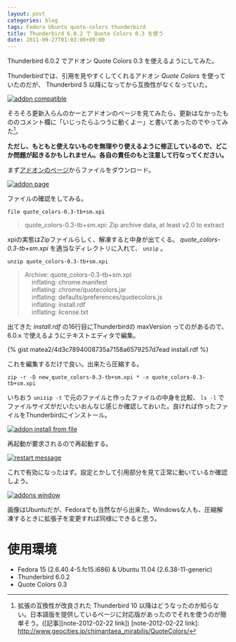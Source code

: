 ```yaml
---
layout: post
categories: blog
tags: Fedora Ubuntu quote-colors thunderbird
title: Thunderbird 6.0.2 で Quote Colors 0.3 を使う
date: 2011-09-27T01:03:00+09:00
---
```



Thunderbird 6.0.2 でアドオン Quote Colors 0.3 を使えるようにしてみた。

<!-- more -->

Thunderbirdでは、引用を見やすくしてくれるアドオン *Quote Colors* を使っていたのだが、 Thunderbird 5 以降になってから互換性がなくなっていた。

[![addon compatible]][addon compatible link]


そろそろ更新入らんのかーとアドオンのページを見てみたら、更新はなかったもののコメント欄に「いじったらふつうに動くよー」と書いてあったのでやってみた[^note-2012-02-22]。

**ただし、もともと使えないものを無理やり使えるように修正しているので、どこか問題が起きるかもしれません。各自の責任のもと注意して行なってください。**


まず[アドオンのページ]からファイルをダウンロード。

[![addon page]][addon page link]


ファイルの確認をしてみる。

```
file quote_colors-0.3-tb+sm.xpi
```


> quote_colors-0.3-tb+sm.xpi: Zip archive data, at least v2.0 to extract

xpiの実態はZipファイルらしく、解凍すると中身が出てくる。 *quote_colors-0.3-tb+sm.xpi* を適当なディレクトリに入れて、 `unzip` 。

```
unzip quote_colors-0.3-tb+sm.xpi
```


> Archive: quote_colors-0.3-tb+sm.xpi  
> &nbsp;&nbsp;&nbsp;&nbsp;inflating: chrome.manifest  
> &nbsp;&nbsp;&nbsp;&nbsp;inflating: chrome/quotecolors.jar  
> &nbsp;&nbsp;&nbsp;&nbsp;inflating: defaults/preferences/quotecolors.js  
> &nbsp;&nbsp;&nbsp;&nbsp;inflating: install.rdf  
> &nbsp;&nbsp;&nbsp;&nbsp;inflating: license.txt  

出てきた *install.rdf* の16行目にThunderbirdの maxVersion ってのがあるので、 6.0.x で使えるようにテキストエディタで編集。

{% gist matea2/4d3c7894008735a7158a6579257d7ead install.rdf %}


これを編集するだけで良い。出来たら圧縮する。

```
zip -r -D new_quote_colors-0.3-tb+sm.xpi * -x quote_colors-0.3-tb+sm.xpi
```


いちおう `unizip -t` で元のファイルと作ったファイルの中身を比較、 `ls -l` でファイルサイズがだいたいおんなじ感じか確認しておいた。良ければ作ったファイルをThunderbirdにインストール。

[![addon install from file]][addon install from file link]


再起動が要求されるので再起動する。

[![restart message]][restart message link]


これで有効になったはず。設定とかして引用部分を見て正常に動いているか確認しよう。

[![addons window]][addons window link]


画像はUbuntuだが、Fedoraでも当然ながら出来た。Windowsな人も、圧縮解凍するときに拡張子を変更すれば同様にできると思う。


# 使用環境

+ Fedora 15 (2.6.40.4-5.fc15.i686) & Ubuntu 11.04 (2.6.38-11-generic)
+ Thunderbird 6.0.2
+ Quote Colors 0.3



[アドオンのページ]: https://addons.mozilla.org/ja/thunderbird/addon/quote-colors/

[addon compatible]: https://lh3.googleusercontent.com/XdcbzybGmshAqNhlNUau3GVk9PGtq0sta_jcoweMpDAPALOQcXyxJANZbL_uzUUF53vC_osOsZ4qES1Cot9SxK8HXybf9qZZZUOM28a6Z7da3LPia__DrUUbHHOv4IePoHSsjYrbxw=w500
[addon compatible link]: https://photos.google.com/share/AF1QipPQFfch3TYQ0QKQ6P67zrlaLE_4asla7uGYPK8neQt0Hj9HV7NIGRH3EIsv9CD-Eg/photo/AF1QipPOJozIcl5pHTPOKjXeKaaoLoMJeplqIyl3w2L1?key=ZWpSOU55NGxWVmFETXVwR1NETXN5alJ3RHRUQy1R

[addon page]: https://lh3.googleusercontent.com/H8zbOM87MHoTGZo2BDVT0Dko7MUCjX1DcH8tZZNhabrbX8Bc8rAsLbGykI-ki66ClaoGCpMhm1ead23VDpBSdX6P2hqGzm9geD997HdypEw-97aJP_zNZeB1rDtQKzbtfpeKMqspJg=w500
[addon page link]: https://photos.google.com/share/AF1QipPQFfch3TYQ0QKQ6P67zrlaLE_4asla7uGYPK8neQt0Hj9HV7NIGRH3EIsv9CD-Eg/photo/AF1QipPSM-KE3O80k7ovUUReRzuNZZ58WoNOzoFWlToF?key=ZWpSOU55NGxWVmFETXVwR1NETXN5alJ3RHRUQy1R

[addon install from file]: https://lh3.googleusercontent.com/xuZfmIY4HsKYwmwHrS66baV3tOPTuHuPb0uPRYWsS_DAdozlUocrbGTaQ4YuaV_G5ePUWWHl00abe8kPvy2xjrmqEH_3xJxV6ujwzcjrt8C_Lr4rN9rN31Nr56WecQs8ctNH2C5kAA=w500
[addon install from file link]: https://photos.google.com/share/AF1QipPQFfch3TYQ0QKQ6P67zrlaLE_4asla7uGYPK8neQt0Hj9HV7NIGRH3EIsv9CD-Eg/photo/AF1QipMUkDcTqDAoOeZjmpu3pQnunZA4Z2hkAdH92sF1?key=ZWpSOU55NGxWVmFETXVwR1NETXN5alJ3RHRUQy1R

[restart message]: https://lh3.googleusercontent.com/l7aO9uWFOwPCbtOHBONEZ5Lq4x9Rcb3GoNgmGrdu1X4e_ErJiBA0btLv6K4LKTp5MJS8A0MMGhAMdFzp-AksW9YXavRjyCc8ato0m1dCMw4nEngx7gipjfeyO9xfzmT_pVykSVFVDg=w500
[restart message link]: https://photos.google.com/share/AF1QipPQFfch3TYQ0QKQ6P67zrlaLE_4asla7uGYPK8neQt0Hj9HV7NIGRH3EIsv9CD-Eg/photo/AF1QipOlfmsqFfnxm10qYjgd2VlHQ5YzLzC_FgJsS1QS?key=ZWpSOU55NGxWVmFETXVwR1NETXN5alJ3RHRUQy1R

[addons window]: https://lh3.googleusercontent.com/HCLI3QuizAYwcIqLFPS67vI4z_nG1vhoRaiGy-hzribMow7PtaqolxET1DeBzTyVWVNKr_KF-kAcy7hHjvPasgNHHPDL8GnFPHUpxpySpQyTwO_iUMeVnfJfClP86URNFAOjWmEd3w=w500
[addons window link]: https://photos.google.com/share/AF1QipPQFfch3TYQ0QKQ6P67zrlaLE_4asla7uGYPK8neQt0Hj9HV7NIGRH3EIsv9CD-Eg/photo/AF1QipNX6j76r544kTKCG1VR5_vQ3pMPul-IJ_Q-XXod?key=ZWpSOU55NGxWVmFETXVwR1NETXN5alJ3RHRUQy1R

[^note-2012-02-22]: 拡張の互換性が改良された Thunderbird 10 以降はどうなったのか知らない。日本語版を提供しているページに対応版があったのでそれを使うのが簡単そう。([記事][note-2012-02-22 link])
[note-2012-02-22 link]: http://www.geocities.jp/chimantaea_mirabilis/QuoteColors/
